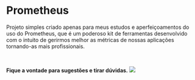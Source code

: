# Prometheus

<p>Projeto simples criado apenas para meus estudos e aperfeiçoamentos do uso do Prometheus, que é um poderoso kit de ferramentas desenvolvido com o intuito de gerirmos melhor as métricas de nossas aplicações tornando-as mais profissionais.<p>

<br>
<p><strong>Fique a vontade para sugestões e tirar dúvidas.</strong>
<img src="https://miro.medium.com/v2/resize:fit:772/0*Spmp2n0yFB7kdryh.png">